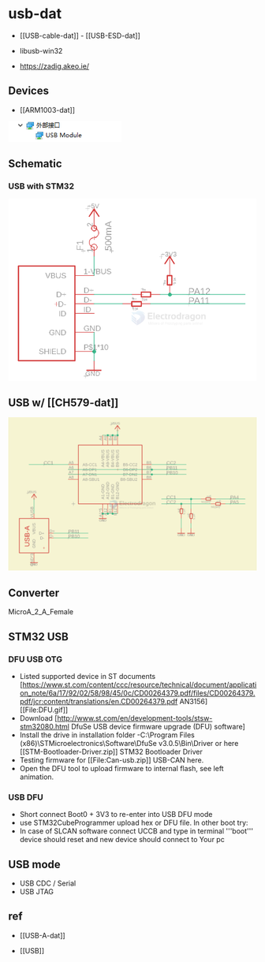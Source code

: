 
# usb-dat 

- [[USB-cable-dat]] - [[USB-ESD-dat]]

- libusb-win32
- https://zadig.akeo.ie/


## Devices 

- [[ARM1003-dat]]

![](2024-05-07-16-19-57.png)


## Schematic

### USB with STM32 

![](2024-01-13-17-48-33.png)



## USB w/ [[CH579-dat]]

![](2024-05-06-17-38-37.png)



## Converter 

MicroA_2_A_Female


## STM32 USB 

### DFU USB OTG 
* Listed supported device in ST documents [https://www.st.com/content/ccc/resource/technical/document/application_note/6a/17/92/02/58/98/45/0c/CD00264379.pdf/files/CD00264379.pdf/jcr:content/translations/en.CD00264379.pdf AN3156] 
[[File:DFU.gif]]
* Download [http://www.st.com/en/development-tools/stsw-stm32080.html DfuSe USB device firmware upgrade (DFU) software]
* Install the drive in installation folder -C:\Program Files (x86)\STMicroelectronics\Software\DfuSe v3.0.5\Bin\Driver or here [[STM-Bootloader-Driver.zip]] STM32 Bootloader Driver
* Testing firmware for [[File:Can-usb.zip]] USB-CAN here.
* Open the DFU tool to upload firmware to internal flash, see left animation.


### USB DFU
* Short connect Boot0 + 3V3 to re-enter into USB DFU mode
* use STM32CubeProgrammer upload hex or DFU file.
In other boot try:
* In case of SLCAN software connect UCCB and type in terminal '''boot''' device should reset and new device should connect to Your pc

## USB mode 

- USB CDC / Serial
- USB JTAG 



## ref 

- [[USB-A-dat]]
  
- [[USB]]